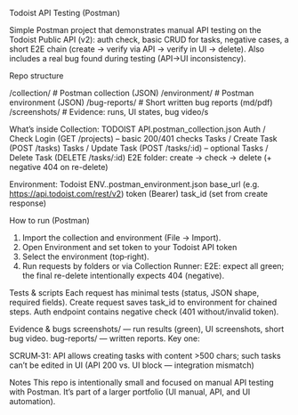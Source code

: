 Todoist API Testing (Postman)

Simple Postman project that demonstrates manual API testing on the Todoist Public API (v2):
auth check,
basic CRUD for tasks,
negative cases,
a short E2E chain (create → verify via API → verify in UI → delete). 
Also includes a real bug found during testing (API→UI inconsistency).


Repo structure

/collection/         # Postman collection (JSON)
/environment/        # Postman environment (JSON)
/bug-reports/        # Short written bug reports (md/pdf)
/screenshots/        # Evidence: runs, UI states, bug video/s

What’s inside
Collection: TODOIST API.postman_collection.json
Auth / Check Login (GET /projects) – basic 200/401 checks
Tasks / Create Task (POST /tasks)
Tasks / Update Task (POST /tasks/:id) – optional
Tasks / Delete Task (DELETE /tasks/:id)
E2E folder: create → check → delete (+ negative 404 on re-delete)


Environment: Todoist ENV..postman_environment.json
base_url (e.g. https://api.todoist.com/rest/v2)
token (Bearer)
task_id (set from create response)



How to run (Postman)
1. Import the collection and environment (File → Import).
2. Open Environment and set token to your Todoist API token
3. Select the environment (top‑right).
4. Run requests by folders or via Collection Runner:
E2E: expect all green; the final re-delete intentionally expects 404 (negative).




Tests & scripts
Each request has minimal tests (status, JSON shape, required fields).
Create request saves task_id to environment for chained steps.
Auth endpoint contains negative check (401 without/invalid token).

Evidence & bugs
screenshots/ — run results (green), UI screenshots, short bug video.
bug-reports/ — written reports. Key one:

SCRUM‑31: API allows creating tasks with content >500 chars; such tasks can’t be edited in UI
(API 200 vs. UI block — integration mismatch)



Notes
This repo is intentionally small and focused on manual API testing with Postman.
It’s part of a larger portfolio (UI manual, API, and UI automation).

